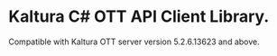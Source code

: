 # Kaltura C# OTT API Client Library.
Compatible with Kaltura OTT server version 5.2.6.13623 and above.
